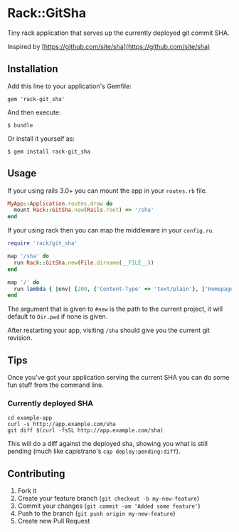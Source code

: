 # Rack::GitSha

Tiny rack application that serves up the currently deployed git commit SHA.

Inspired by [https://github.com/site/sha](https://github.com/site/sha)

## Installation

Add this line to your application's Gemfile:

    gem 'rack-git_sha'

And then execute:

    $ bundle

Or install it yourself as:

    $ gem install rack-git_sha

## Usage

If your using rails 3.0+ you can mount the app in your `routes.rb` file.

```ruby
MyApp::Application.routes.draw do
  mount Rack::GitSha.new(Rails.root) => '/sha'
end
```

If your using rack then you can map the middleware in your `config.ru`.

```ruby
require 'rack/git_sha'

map '/sha' do
  run Rack::GitSha.new(File.dirname(__FILE__))
end

map '/' do
  run lambda { |env| [200, {'Content-Type' => 'text/plain'}, ['Homepage']] }
end
```

The argument that is given to `#new` is the path to the current project,
it will default to `Dir.pwd` if none is given.

After restarting your app, visiting `/sha` should give you the current
git revision.

## Tips

Once you've got your application serving the current SHA you can do some
fun stuff from the command line.

### Currently deployed SHA

    cd example-app
    curl -s http://app.example.com/sha
    git diff $(curl -fsSL http://app.example.com/sha)

This will do a diff against the deployed sha, showing you what is still
pending (much like capistrano's `cap deploy:pending:diff`).

## Contributing

1. Fork it
2. Create your feature branch (`git checkout -b my-new-feature`)
3. Commit your changes (`git commit -am 'Added some feature'`)
4. Push to the branch (`git push origin my-new-feature`)
5. Create new Pull Request
